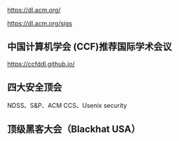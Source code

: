 https://dl.acm.org/

https://dl.acm.org/sigs


## 中国计算机学会 (CCF)推荐国际学术会议
https://ccfddl.github.io/


## 四大安全顶会
NDSS、S&P、ACM CCS、Usenix security

## 顶级黑客大会（Blackhat USA）
